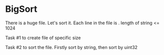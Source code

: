 # BigSort
There is a huge file. Let's sort it.
Each line in the file is
<uint32>. <string>
length of string <= 1024

Task #1
to create file of specific size

Task #2
to sort the file.  Firstly sort by string, then sort by uint32